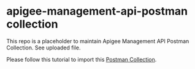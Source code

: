 apigee-management-api-postman collection
========================================
This repo is a placeholder to maintain Apigee Management API Postman Collection. See uploaded file.

Please follow this tutorial to import this [Postman Collection](https://www.getpostman.com/docs/collections).
